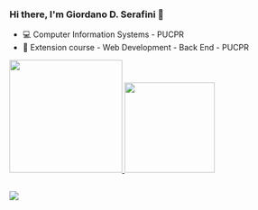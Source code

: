 ### Hi there, I'm Giordano D. Serafini 👋

- 💻 Computer Information Systems - PUCPR
- 📖 Extension course - Web Development - Back End - PUCPR 

<div>
  <a href="https://beacons.ai/gdserafini">
  <img height="200em" src="https://github-readme-stats.vercel.app/api?username=gdserafini&show_icons=true&theme=dark&include_all_commits=true&count_private=true"/>
  <img height="160em" src="https://github-readme-stats.vercel.app/api/top-langs/?username=gdserafini&layout=compact&langs_count=16&theme=dark"/>
</div>

##
  
<div>
  <a href = "mailto:gdinizserafini@gmail.com"><img src="https://img.shields.io/badge/Gmail-D14836?style=for-the-badge&logo=gmail&logoColor=white" target="_blank"></a> 
</div>

